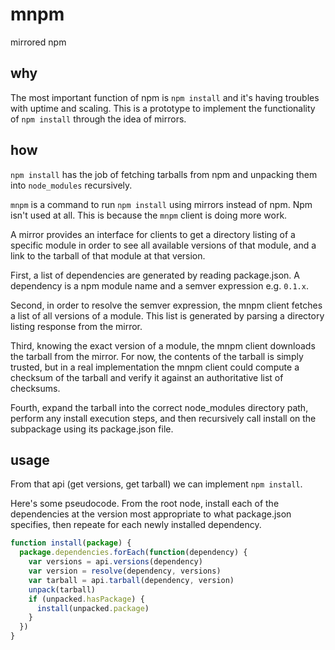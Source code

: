 mnpm
====

mirrored npm

## why

The most important function of npm is `npm install` and it's having troubles with uptime and scaling. This is a prototype to implement the functionality of `npm install` through the idea of mirrors.

## how

`npm install` has the job of fetching tarballs from npm and unpacking them into `node_modules` recursively.

`mnpm` is a command to run `npm install` using mirrors instead of npm. Npm isn't used at all. This is because the `mnpm` client is doing more work.

A mirror provides an interface for clients to get a directory listing of a specific module in order to see all available versions of that module, and a link to the tarball of that module at that version.

First, a list of dependencies are generated by reading package.json. A dependency is a npm module name and a semver expression e.g. `0.1.x`.

Second, in order to resolve the semver expression, the mnpm client fetches a list of all versions of a module. This list is generated by parsing a directory listing response from the mirror.

Third, knowing the exact version of a module, the mnpm client downloads the tarball from the mirror. For now, the contents of the tarball is simply trusted, but in a real implementation the mnpm client could compute a checksum of the tarball and verify it against an authoritative list of checksums.

Fourth, expand the tarball into the correct node_modules directory path, perform any install execution steps, and then recursively call install on the subpackage using its package.json file.

## usage

From that api (get versions, get tarball) we can implement `npm install`.

Here's some pseudocode. From the root node, install each of the dependencies at the version most appropriate to what package.json specifies, then repeate for each newly installed dependency.

```javascript
function install(package) {
  package.dependencies.forEach(function(dependency) {
    var versions = api.versions(dependency)
    var version = resolve(dependency, versions)
    var tarball = api.tarball(dependency, version)
    unpack(tarball)
    if (unpacked.hasPackage) {
      install(unpacked.package)
    }
  })
}
```
